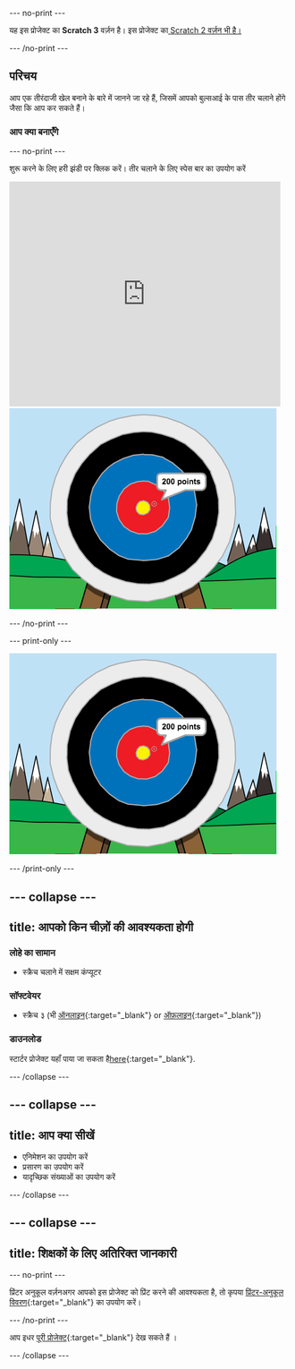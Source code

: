 --- no-print ---

यह इस प्रोजेक्ट का **Scratch 3** वर्ज़न है। इस प्रोजेक्ट का[ Scratch 2 वर्ज़न भी है।](https://projects.raspberrypi.org/hi-IN/projects/archery-scratch2)

--- /no-print ---

## परिचय

आप एक तीरंदाजी खेल बनाने के बारे में जानने जा रहे हैं, जिसमें आपको बुल्सआई के पास तीर चलाने होंगे जैसा कि आप कर सकते हैं।

### आप क्या बनाएँगे

--- no-print ---

शुरू करने के लिए हरी झंडी पर क्लिक करें। तीर चलाने के लिए स्पेस बार का उपयोग करें

<div class="scratch-preview">
  <iframe allowtransparency="true" width="485" height="402" src="https://scratch.mit.edu/projects/embed/114760038/?autostart=false" frameborder="0" scrolling="no"></iframe>
  <img src="images/archery-final.png">
</div>

--- /no-print ---

--- print-only ---

![पूरा प्रोजैक्ट](images/archery-final.png)

--- /print-only ---

--- collapse ---
---
title: आपको किन चीज़ों की आवश्यकता होगी
---

### लोहे का सामान

+ स्क्रैच चलाने में सक्षम कंप्यूटर

### सॉफ्टवेयर

+ स्क्रैच ३ (भी [ऑनलाइन](http://rpf.io/scratchon){:target="_blank"} or [ऑफ़लाइन](http://rpf.io/scratchoff){:target="_blank"})

### डाउनलोड

स्टार्टर प्रोजेक्ट यहाँ पाया जा सकता है[here](http://rpf.io/p/hi-IN/archery-go){:target="_blank"}.

--- /collapse ---

--- collapse ---
---
title: आप क्या सीखें
---
+ एनिमेशन का उपयोग करें 
+ प्रसारण का उपयोग करें
+ यादृच्छिक संख्याओं का उपयोग करें

--- /collapse ---

--- collapse ---
---
title: शिक्षकों के लिए अतिरिक्त जानकारी
---
--- no-print ---

प्रिंटर अनुकूल वर्ज़नअगर आपको इस प्रोजेक्ट को प्रिंट करने की आवश्यकता है, तो कृपया [प्रिंटर-अनुकूल विवरण](https://projects.raspberrypi.org/hi-IN/projects/archery/print){:target="_blank"} का उपयोग करें।

--- /no-print ---

आप इधर [पूरी प्रोजेक्ट](http://rpf.io/p/hi-IN/archery-get){:target="_blank"} देख सकते हैं ।

--- /collapse ---